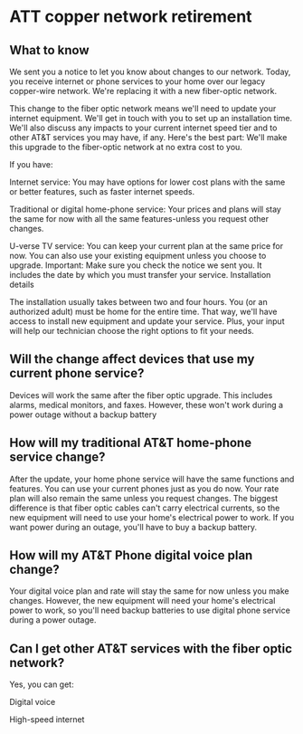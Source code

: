 # ATT copper network retirement 

## What to know

We sent you a notice to let you know about changes to our network. Today, you receive internet or phone services to your home over our legacy copper-wire network. We're replacing it with a new fiber-optic network.

This change to the fiber optic network means we'll need to update your internet equipment. We'll get in touch with you to set up an installation time. We'll also discuss any impacts to your current internet speed tier and to other AT&T services you may have, if any. Here's the best part: We'll make this upgrade to the fiber-optic network at no extra cost to you.

If you have:

Internet service: You may have options for lower cost plans with the same or better features, such as faster internet speeds.

Traditional or digital home-phone service: Your prices and plans will stay the same for now with all the same features-unless you request other changes.

U-verse TV service: You can keep your current plan at the same price for now. You can also use your existing equipment unless you choose to upgrade.
Important: Make sure you check the notice we sent you. It includes the date by which you must transfer your service.
Installation details

The installation usually takes between two and four hours. You (or an authorized adult) must be home for the entire time. That way, we'll have access to install new equipment and update your service. Plus, your input will help our technician choose the right options to fit your needs.

## Will the change affect devices that use my current phone service?
Devices will work the same after the fiber optic upgrade. This includes alarms, medical monitors, and faxes. However, these won't work during a power outage without a backup battery

## How will my traditional AT&T home-phone service change?

After the update, your home phone service will have the same functions and features. You can use your current phones just as you do now. Your rate plan will also remain the same unless you request changes. The biggest difference is that fiber optic cables can't carry electrical currents, so the new equipment will need to use your home's electrical power to work. If you want power during an outage, you'll have to buy a backup battery.

## How will my AT&T Phone digital voice plan change?

Your digital voice plan and rate will stay the same for now unless you make changes. However, the new equipment will need your home's electrical power to work, so you'll need backup batteries to use digital phone service during a power outage.

## Can I get other AT&T services with the fiber optic network?

Yes, you can get:

Digital voice

High-speed internet